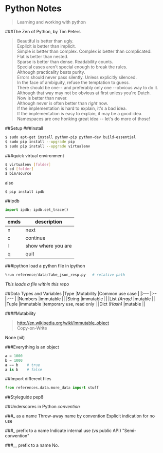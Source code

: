 # Python Notes

> Learning and working with python

###The Zen of Python, by Tim Peters

> Beautiful is better than ugly.  
> Explicit is better than implicit.  
> Simple is better than complex.
> Complex is better than complicated.  
> Flat is better than nested.  
> Sparse is better than dense.
> Readability counts.  
> Special cases aren't special enough to break the rules.  
> Although practicality beats purity.  
> Errors should never pass silently.
> Unless explicitly silenced.  
> In the face of ambiguity, refuse the temptation to guess.  
> There should be one-- and preferably only one --obvious way to do it.  
> Although that way may not be obvious at first unless you're Dutch.
> Now is better than never.  
> Although never is often better than *right* now.  
> If the implementation is hard to explain, it's a bad idea.  
> If the implementation is easy to explain, it may be a good idea.  
> Namespaces are one honking great idea -- let's do more of those!  


##Setup
###install
```bash
$ sudo apt-get install python-pip python-dev build-essential
$ sudo pip install --upgrade pip
$ sudo pip install --upgrade virtualenv
```

###quick virtual environment

```bash
$ virtualenv [folder]
$ cd [folder]
$ bin/source
```

also

```
$ pip install ipdb
```

##ipdb
```python
import ipdb; ipdb.set_trace()
```

|cmds |description          |
|-----|---------------------|
| n   | next                |
| c   | continue            |
| l   | show where you are  |
| q   | quit                |

###ipython
load a python file in ipython
```python
%run reference/data/fake_json_resp.py   # relative path
```
*This loads a file within this repo*

##Data Types and Variables
|Type           |Mutability   |Common use case          |
|:---           |:--          |:---                     |
|Numbers        |immutable    ||
|String         |immutable    ||
|List *(Array)* |mutable      ||
|Tuple          |immutable    |temporary use, read only |
|Dict *(Hash)*  |mutable      ||

####Mutability
> http://en.wikipedia.org/wiki/Immutable_object  
> Copy-on-Write

None (nil)

###Everything is an object
```python
a = 1000
b = 1000
a == b    # true
a is b    # false
```

##Import different files
```python
from references.data.more_data import stuff
```

##Styleguide
pep8

##Underscores in Python
*convention*

###_ as a name
Throw-away name by convention
Explicit indication for no use

###_ prefix to a name
Indicate internal use (vs public API)
"Semi-convention"

###__ prefix to a name
No.
